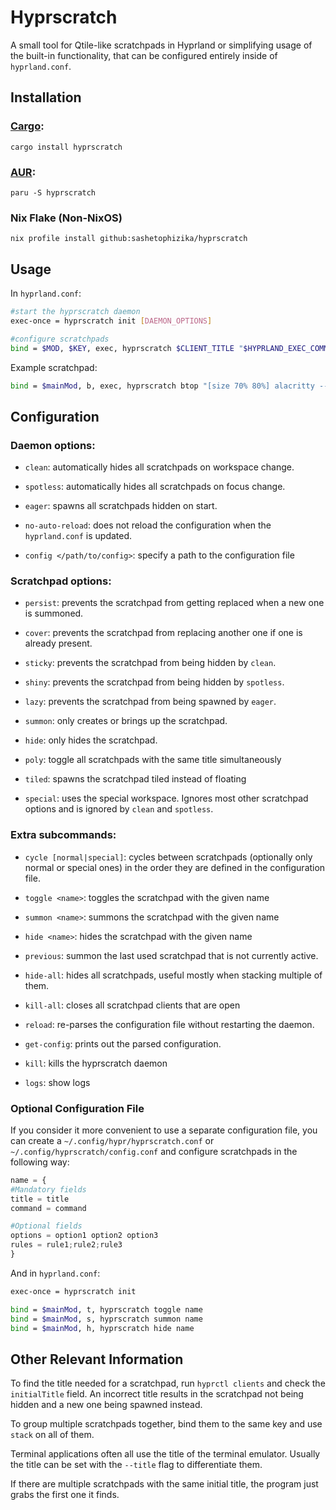 # Hyprscratch
A small tool for Qtile-like scratchpads in Hyprland or simplifying usage of the built-in functionality, that can be configured entirely inside of `hyprland.conf`.

## Installation
### [Cargo](https://crates.io/crates/hyprscratch):

```
cargo install hyprscratch
```
### [AUR](https://aur.archlinux.org/packages/hyprscratch):
```
paru -S hyprscratch
```
### Nix Flake (Non-NixOS)
```
nix profile install github:sashetophizika/hyprscratch
```

## Usage
In `hyprland.conf`:

```bash
#start the hyprscratch daemon
exec-once = hyprscratch init [DAEMON_OPTIONS]

#configure scratchpads
bind = $MOD, $KEY, exec, hyprscratch $CLIENT_TITLE "$HYPRLAND_EXEC_COMMAND" [SCRATCHPAD_OPTIONS]
```

Example scratchpad:

```bash
bind = $mainMod, b, exec, hyprscratch btop "[size 70% 80%] alacritty --title btop -e btop" eager
```

## Configuration

### Daemon options:

* `clean`: automatically hides all scratchpads on workspace change.

* `spotless`: automatically hides all scratchpads on focus change.

* `eager`: spawns all scratchpads hidden on start.

* `no-auto-reload`: does not reload the configuration when the `hyprland.conf` is updated.

* `config </path/to/config>`: specify a path to the configuration file

### Scratchpad options:

* `persist`: prevents the scratchpad from getting replaced when a new one is summoned.

* `cover`: prevents the scratchpad from replacing another one if one is already present.

* `sticky`: prevents the scratchpad from being hidden by `clean`.

* `shiny`: prevents the scratchpad from being hidden by `spotless`.

* `lazy`: prevents the scratchpad from being spawned by `eager`.

* `summon`: only creates or brings up the scratchpad.

* `hide`: only hides the scratchpad.

* `poly`: toggle all scratchpads with the same title simultaneously

* `tiled`: spawns the scratchpad tiled instead of floating

* `special`: uses the special workspace. Ignores most other scratchpad options and is ignored by `clean` and `spotless`.

### Extra subcommands:

* `cycle [normal|special]`: cycles between scratchpads (optionally only normal or special ones) in the order they are defined in the configuration file.

* `toggle <name>`: toggles the scratchpad with the given name

* `summon <name>`: summons the scratchpad with the given name

* `hide <name>`: hides the scratchpad with the given name

* `previous`: summon the last used scratchpad that is not currently active.

* `hide-all`: hides all scratchpads, useful mostly when stacking multiple of them.

* `kill-all`: closes all scratchpad clients that are open

* `reload`: re-parses the configuration file without restarting the daemon.

* `get-config`: prints out the parsed configuration.

* `kill`: kills the hyprscratch daemon

* `logs`: show logs

### Optional Configuration File
If you consider it more convenient to use a separate configuration file, you can create a  `~/.config/hypr/hyprscratch.conf` or `~/.config/hyprscratch/config.conf` and configure scratchpads in the following way:

```py
name = {
#Mandatory fields
title = title                        
command = command

#Optional fields
options = option1 option2 option3
rules = rule1;rule2;rule3
}
```

And in `hyprland.conf`:

```bash
exec-once = hyprscratch init

bind = $mainMod, t, hyprscratch toggle name
bind = $mainMod, s, hyprscratch summon name
bind = $mainMod, h, hyprscratch hide name
```

## Other Relevant Information
To find the title needed for a scratchpad, run `hyprctl clients` and check the `initialTitle` field. An incorrect title results in the scratchpad not being hidden and a new one being spawned instead.

To group multiple scratchpads together, bind them to the same key and use `stack` on all of them. 

Terminal applications often all use the title of the terminal emulator. Usually the title can be set with the `--title` flag to differentiate them.

If there are multiple scratchpads with the same initial title, the program just grabs the first one it finds.
